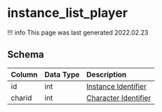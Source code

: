 # instance_list_player

!!! info
	This page was last generated 2022.02.23

## Schema

| Column | Data Type | Description |
| :--- | :--- | :--- |
| id | int | [Instance Identifier](instance_list.md) |
| charid | int | [Character Identifier](../../schema/characters/character_data.md) |

